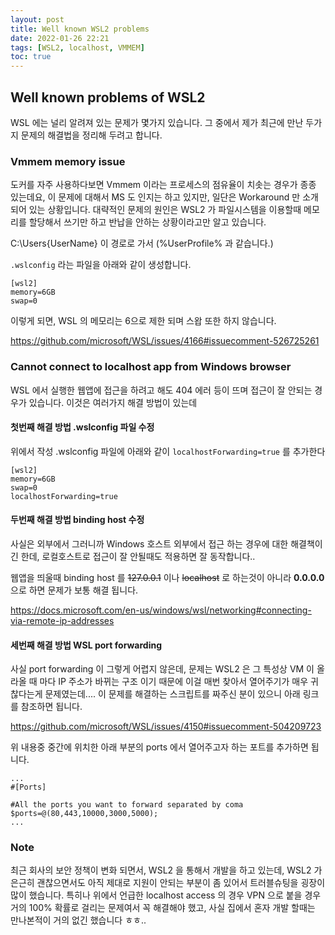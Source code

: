 ```yaml
---
layout: post 
title: Well known WSL2 problems 
date: 2022-01-26 22:21 
tags: [WSL2, localhost, VMMEM]
toc: true
---
```


## Well known problems of WSL2
WSL 에는 널리 알려져 있는 문제가 몇가지 있습니다.
그 중에서 제가 최근에 만난 두가지 문제의 해결법을 정리해 두려고 합니다.

### Vmmem memory issue
도커를 자주 사용하다보면 Vmmem 이라는 프로세스의 점유율이 치솟는 경우가 종종 있는데요,
이 문제에 대해서 MS 도 인지는 하고 있지만, 일단은 Workaround 만 소개되어 있는 상황입니다.
대략적인 문제의 원인은 WSL2 가 파일시스템을 이용할때 메모리를 할당해서 쓰기만 하고 반납을 안하는 상황이라고만 알고 있습니다.

C:\Users\{UserName} 이 경로로 가서 (%UserProfile% 과 같습니다.)

`.wslconfig` 라는 파일을 아래와 같이 생성합니다.
```
[wsl2]
memory=6GB
swap=0
```
이렇게 되면, WSL 의 메모리는 6으로 제한 되며 스왑 또한 하지 않습니다.

https://github.com/microsoft/WSL/issues/4166#issuecomment-526725261

### Cannot connect to localhost app from Windows browser
WSL 에서 실행한 웹앱에 접근을 하려고 해도 404 에러 등이 뜨며 접근이 잘 안되는 경우가 있습니다.
이것은 여러가지 해결 방법이 있는데

#### 첫번째 해결 방법 .wslconfig 파일 수정
위에서 작성 .wslconfig 파일에 아래와 같이 `localhostForwarding=true` 를 추가한다
```
[wsl2]
memory=6GB
swap=0
localhostForwarding=true
```

#### 두번째 해결 방법 binding host 수정
사실은 외부에서 그러니까 Windows 호스트 외부에서 접근 하는 경우에 대한 해결책이긴 한데, 
로컬호스트로 접근이 잘 안될때도 적용하면 잘 동작합니다..

웹앱을 띄울때 binding host 를 ~~127.0.0.1~~ 이나 ~~localhost~~ 로 하는것이 아니라
**0.0.0.0** 으로 하면 문제가 보통 해결 됩니다.

https://docs.microsoft.com/en-us/windows/wsl/networking#connecting-via-remote-ip-addresses

#### 세번째 해결 방법 WSL port forwarding
사실 port forwarding 이 그렇게 어렵지 않은데, 문제는 WSL2 은 그 특성상 VM 이 올라올 때 마다 IP 주소가 바뀌는 구조 이기 때문에
이걸 매번 찾아서 열어주기가 매우 귀찮다는게 문제였는데....
이 문제를 해결하는 스크립트를 짜주신 분이 있으니 아래 링크를 참조하면 됩니다.

https://github.com/microsoft/WSL/issues/4150#issuecomment-504209723

위 내용중 중간에 위치한 아래 부분의 ports 에서 열어주고자 하는 포트를 추가하면 됩니다.
```shell
...
#[Ports]

#All the ports you want to forward separated by coma
$ports=@(80,443,10000,3000,5000);
...
```

### Note
최근 회사의 보안 정책이 변화 되면서, WSL2 을 통해서 개발을 하고 있는데, WSL2 가 은근히 괜찮으면서도 아직 제대로 지원이 안되는 부분이 좀 있어서 트러블슈팅을 굉장이 많이 했습니다.
특히나 위에서 언급한 localhost access 의 경우 VPN 으로 붙을 경우 거의 100% 확률로 걸리는 문제여서 꼭 해결해야 했고, 사실 집에서 혼자 개발 할때는 만나본적이 거의 없긴 했습니다 ㅎㅎ..